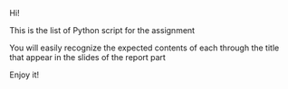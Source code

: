 Hi!

This is the list of Python script for the assignment

You will easily recognize the expected contents of each through the title that appear in the slides of the report part

Enjoy it!
